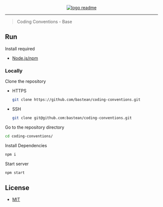 <div align="center">
  <a href="" rel="noopener noreferrer" target="_blank">
    <img src="" alt="logo readme">
  </a>
</div>

---

> Coding Conventions - Base

## Run

Install required

- [Node.js/npm](https://nodejs.org/en/download)

### Locally

Clone the repository

- HTTPS

  ```bash
  git clone https://github.com/bastean/coding-conventions.git
  ```

- SSH

  ```bash
  git clone git@github.com:bastean/coding-conventions.git
  ```

Go to the repository directory

```bash
cd coding-conventions/
```

Install Dependencies

```bash
npm i
```

Start server

```bash
npm start
```

## License

- [MIT](./LICENSE)
